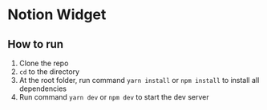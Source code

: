 # Notion Widget

## How to run
1. Clone the repo
2. `cd` to the directory
3. At the root folder, run command `yarn install` or `npm install` to install all dependencies
4. Run command `yarn dev` or `npm dev` to start the dev server

